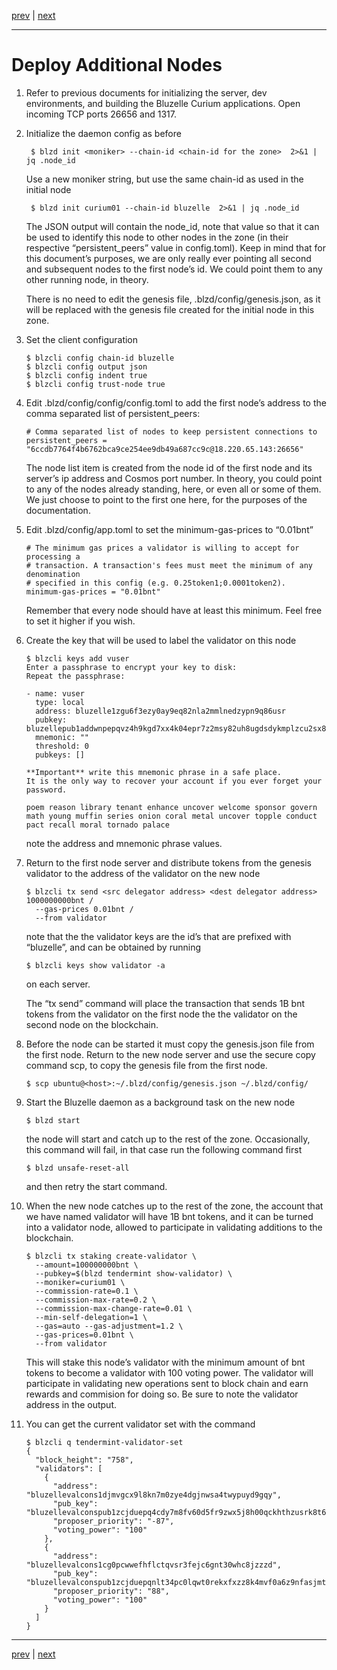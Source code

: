 [prev](./deploy.md) | [next](../commands/qAndTX.md)
***
Deploy Additional Nodes
========================

1.  Refer to previous documents for initializing the server, dev environments, and building the Bluzelle Curium applications. Open incoming TCP ports 26656 and 1317.

2. Initialize the daemon config as before

        $ blzd init <moniker> --chain-id <chain-id for the zone>  2>&1 | jq .node_id

    Use a new moniker string, but use the same chain-id as used in the initial node

        $ blzd init curium01 --chain-id bluzelle  2>&1 | jq .node_id
        
    The JSON output will contain the node_id, note that value so that it can be used to identify this node to other nodes in the zone (in their respective “persistent_peers” value in config.toml). Keep in mind that for this document’s purposes, we are only really ever pointing all second and subsequent nodes to the first node’s id. We could point them to any other running node, in theory.
    
    There is no need to edit the genesis file, .blzd/config/genesis.json, as it will be replaced with the genesis file created for the initial node in this zone.
    
3.  Set the client configuration

        $ blzcli config chain-id bluzelle
        $ blzcli config output json 
        $ blzcli config indent true 
        $ blzcli config trust-node true

4.  Edit .blzd/config/config/config.toml to add  the first node’s address to the comma separated list of persistent_peers:

        # Comma separated list of nodes to keep persistent connections to
        persistent_peers = "6ccdb7764f4b6762bca9ce254ee9db49a687cc9c@18.220.65.143:26656"
        
    The node list item is created from the node id of the first node and its server’s ip address and Cosmos port number. In theory, you could point to any of the nodes already standing, here, or even all or some of them. We just choose to point to the first one here, for the purposes of the documentation.

5.  Edit .blzd/config/app.toml to set the minimum-gas-prices  to “0.01bnt”

        # The minimum gas prices a validator is willing to accept for processing a
        # transaction. A transaction's fees must meet the minimum of any denomination
        # specified in this config (e.g. 0.25token1;0.0001token2).
        minimum-gas-prices = "0.01bnt"
        
    Remember that every node should have at least this minimum. Feel free to set it higher if you wish.
    
6.  Create the key that will be used to label the validator on this node

        $ blzcli keys add vuser
        Enter a passphrase to encrypt your key to disk:
        Repeat the passphrase:
        
        - name: vuser
          type: local
          address: bluzelle1zgu6f3ezy0ay9eq82nla2mmlnedzypn9q86usr
          pubkey: bluzellepub1addwnpepqvz4h9kgd7xx4k04epr7z2msy82uh8ugdsdykmplzcu2sx80gttrz8x8fpr
          mnemonic: ""
          threshold: 0
          pubkeys: []

        **Important** write this mnemonic phrase in a safe place.
        It is the only way to recover your account if you ever forget your password.

        poem reason library tenant enhance uncover welcome sponsor govern math young muffin series onion coral metal uncover topple conduct pact recall moral tornado palace

    note the address and mnemonic phrase values.

7.  Return to the first node server and distribute tokens from the genesis validator to the address of the validator on the new node

        $ blzcli tx send <src delegator address> <dest delegator address> 1000000000bnt /
          --gas-prices 0.01bnt / 
          --from validator
    note that the the validator keys are the id’s that are prefixed with “bluzelle”, and can be obtained by running
    
        $ blzcli keys show validator -a
        
    on each server.
    
    The “tx send” command will place the transaction that sends 1B bnt tokens from the validator on the first node the the validator on the second node on the blockchain. 

8.  Before the node can be started it must copy the genesis.json file from the first node. Return to the new node server and use the secure copy command scp, to copy the genesis file from the first node.

        $ scp ubuntu@<host>:~/.blzd/config/genesis.json ~/.blzd/config/

9.  Start the Bluzelle daemon as a background task on the new node

        $ blzd start
        
    the node will start and catch up to the rest of the zone. Occasionally, this command will fail, in that case run the following command first

        $ blzd unsafe-reset-all
        
    and then retry the start command.

10. When the new node catches up to the rest of the zone, the account that we have named validator will have 1B bnt tokens, and it can be turned into a validator node, allowed to participate in validating additions to the blockchain. 

        $ blzcli tx staking create-validator \
          --amount=100000000bnt \
          --pubkey=$(blzd tendermint show-validator) \
          --moniker=curium01 \
          --commission-rate=0.1 \
          --commission-max-rate=0.2 \
          --commission-max-change-rate=0.01 \
          --min-self-delegation=1 \
          --gas=auto --gas-adjustment=1.2 \
          --gas-prices=0.01bnt \
          --from validator

    This will stake this node’s validator with the minimum amount of bnt tokens to become a validator with 100 voting power. The validator will participate in validating new operations sent to block chain and earn rewards and commision for doing so. Be sure to note the validator address in the output.

11. You can get the current validator set with the command

        $ blzcli q tendermint-validator-set
        {
          "block_height": "758",
          "validators": [
            {
              "address": "bluzellevalcons1djmvgcx9l8kn7m0zye4dgjnwsa4twypuyd9gqy",
              "pub_key": "bluzellevalconspub1zcjduepq4cdy7m8fv60d5fr9zwx5j8h00qckhthzusrk8t6sz6szaa89x3hs6zufce",
              "proposer_priority": "-87",
              "voting_power": "100"
            },
            {
              "address": "bluzellevalcons1cg0pcwwefhflctqvsr3fejc6gnt30whc8jzzzd",
              "pub_key": "bluzellevalconspub1zcjduepqnlt34pc0lqwt0rekxfxzz8k4mvf0a6z9nfasjmtvrx7xfej0ehaqxp6aqd",
              "proposer_priority": "88",
              "voting_power": "100"
            }
          ]
        }
***
[prev](./deploy.md) | [next](../commands/qAndTX.md)
        
